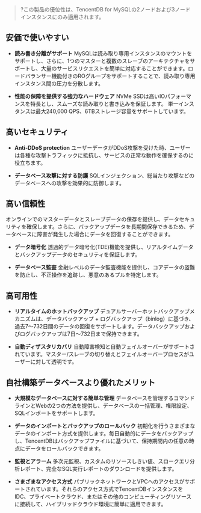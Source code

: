 
>?この製品の優位性は、TencentDB for MySQLの2ノードおよび3ノードインスタンスにのみ適用されます。

## 安価で使いやすい
- **読み書き分離がサポート**
MySQLは読み取り専用インスタンスのマウントをサポートし、さらに、1つのマスターと複数のスレーブのアーキテクチャをサポートし、大量のサービスリクエストを簡単に対応することができます。ロードバランサー機能付きのROグループをサポートすることで、読み取り専用インスタンス間の圧力を分散します。

- **性能の保障を提供する強力なハードウェア**
NVMe SSDは高いIOパフォーマンスを特長とし、スムーズな読み取りと書き込みを保証します。
単一インスタンスは最大240,000 QPS、6TBストレージ容量をサポートしています。

## 高いセキュリティ
- **Anti-DDoS protection**
ユーザーデータがDDoS攻撃を受けた時、ユーザーは各種な攻撃トラフィックに抵抗し、サービスの正常な動作を確保するのに役立ちます。

- **データベース攻撃に対する防護**
SQLインジェクション、総当たり攻撃などのデータベースへの攻撃を効果的に防御します。

## 高い信頼性
オンラインでのマスターデータとスレーブデータの保存を提供し、データセキュリティを確保します。さらに、バックアップデータを長期間保存できるため、データベースに障害が発生した場合にデータを回復することができます。

- **データ暗号化**
透過的データ暗号化(TDE)機能を提供し、リアルタイムデータとバックアップデータのセキュリティを保証します。

- **データベース監査**
金融レベルのデータ監査機能を提供し、コアデータの盗難を防止し、不正操作を追跡し、悪意のあるプルを特定します。

## 高可用性
- **リアルタイムのホットバックアップ**
デュアルサーバーホットバックアップメカニズムは、データバックアップ + ログバックアップ（binlog）に基づき、過去7〜732日間のデータの回復をサポートします。データバックアップおよびログバックアップは7日～732日まで保持できます。

- **自動ディザスタリカバリ**
自動障害検知と自動フェイルオーバーがサポートされています。マスター/スレーブの切り替えとフェイルオーバープロセスがユーザーに対して透明です。

## 自社構築データベースより優れたメリット
- **大規模なデータベースに対する簡単な管理**
データベースを管理するコマンドラインとWebの2つの方法を提供し、データベースの一括管理、権限設定、SQLインポートをサポートします。

- **データのインポートとバックアップのロールバック**
初期化を行うさまざまなデータのインポート方式を提供します。每日自動的にデータをバックアップし、TencentDBはバックアップファイルに基づいて、保持期間内の任意の時点にデータをロールバックできます。

- **監視とアラーム**
多次元監視、カスタムのリソースしきい値、スロークエリ分析レポート、完全なSQL実行レポートのダウンロードを提供します。

- **さまざまなアクセス方式**
パブリックネットワークとVPCへのアクセスがサポートされています。それらのアクセス方式でTencentDBインスタンスをIDC、プライベートクラウド、またはその他のコンピューティングリソースに接続して、ハイブリッドクラウド環境に簡単に適用できます。　　
